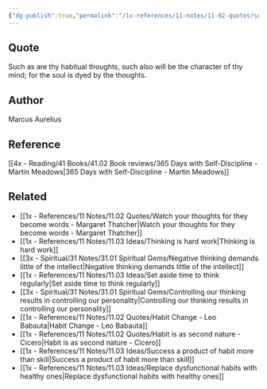 ```yaml
---
{"dg-publish":true,"permalink":"/1x-references/11-notes/11-02-quotes/such-as-are-thy-habitual-thoughts-such-also-will-be-the-character-of-thy-mind-for-the-soul-is-dyed-by-the-thoughts-marcus-aurelius/","title":"Such as are thy habitual thoughts, such also will be the character of thy mind; for the soul is dyed by the thoughts. - Marcus Aurelius","created":"2024-02-21T20:16:33.549+03:00","updated":"2024-02-21T21:06:53.261+03:00"}
---
```



## Quote
Such as are thy habitual thoughts, such also will be the character of thy mind; for the soul is dyed by the thoughts.

## Author
Marcus Aurelius

## Reference
[[4x - Reading/41 Books/41.02 Book reviews/365 Days with Self-Discipline - Martin Meadows\|365 Days with Self-Discipline - Martin Meadows]]

## Related
- [[1x - References/11 Notes/11.02 Quotes/Watch your thoughts for they become words - Margaret Thatcher\|Watch your thoughts for they become words - Margaret Thatcher]]
- [[1x - References/11 Notes/11.03 Ideas/Thinking is hard work\|Thinking is hard work]]
- [[3x - Spiritual/31 Notes/31.01 Spiritual Gems/Negative thinking demands little of the intellect\|Negative thinking demands little of the intellect]]
- [[1x - References/11 Notes/11.03 Ideas/Set aside time to think regularly\|Set aside time to think regularly]]
- [[3x - Spiritual/31 Notes/31.01 Spiritual Gems/Controlling our thinking results in controlling our personality\|Controlling our thinking results in controlling our personality]]
- [[1x - References/11 Notes/11.02 Quotes/Habit Change - Leo Babauta\|Habit Change - Leo Babauta]]
- [[1x - References/11 Notes/11.02 Quotes/Habit is as second nature - Cicero\|Habit is as second nature - Cicero]]
- [[1x - References/11 Notes/11.03 Ideas/Success a product of habit more than skill\|Success a product of habit more than skill]]
- [[1x - References/11 Notes/11.03 Ideas/Replace dysfunctional habits with healthy ones\|Replace dysfunctional habits with healthy ones]]